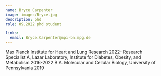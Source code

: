 ```yaml
---
name: Bryce Carpenter
image: images/Bryce.jpg
description: phd
role: 09.2022 phd student

links:
  email: Bryce.Carpenter@mpi-bn.mpg.de
---
```


Max Planck Institute for Heart and Lung Research 2022-
Research Specialist A, Lazar Laboratory, Institute for Diabetes, Obesity, and Metabolism 2016-2022
B.A. Molecular and Cellular Biology, University of Pennsylvania 2019

